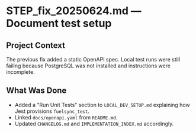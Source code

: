 # STEP_fix_20250624.md — Document test setup

## Project Context
The previous fix added a static OpenAPI spec. Local test runs were still failing because PostgreSQL was not installed and instructions were incomplete.

## What Was Done
- Added a "Run Unit Tests" section to `LOCAL_DEV_SETUP.md` explaining how Jest provisions `fuelsync_test`.
- Linked `docs/openapi.yaml` from `README.md`.
- Updated `CHANGELOG.md` and `IMPLEMENTATION_INDEX.md` accordingly.
